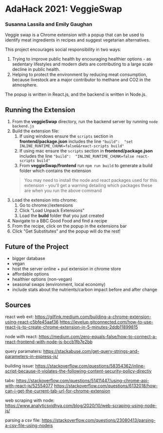 #  AdaHack 2021: VeggieSwap
###  Susanna Lassila and Emily Gaughan

Veggie swap is a Chrome extension with a popup that can be used to identify meat ingredients in recipes and suggest vegetarian alternatives. 

This project encourages social responsibility in two ways:
1. Trying to improve public health by encouraging healthier options - as sedentary lifestyles and modern diets are contributing to a large scale decline in public health. 
2. Helping to protect the environment by reducing meat consumption, because livestock are a major contributor to methane and CO2 in the atmosphere.

The popup is written in React.js, and the backend is written in Node.js.


## Running the Extension

1. From the **veggieSwap** directory, run the backend server by running `node backend.js`
2. Build the extension file:
	1.  If using windows ensure the `scripts` section in **frontend/package.json** includes the line `"build":  "set INLINE_RUNTIME_CHUNK=false&&react-scripts build"`
	2. If using mac ensure the `scripts` section in **frontend/package.json** includes the line `"build":  "INLINE_RUNTIME_CHUNK=false react-scripts build"`
	3. From **veggieSwap/frontend** run `npm run build` to generate a build folder which contains the extension
    > You may need to install the node and react packages used for this extension - you'll get a warning detailing which packages these are when you run the above command
3. Load the extension into chrome:
	1. Go to chrome://extensions
	2. Click "Load Unpack Extensions"
	3.  Load the **build** folder that you just created
4. Navigate to a BBC Good Food and find a recipe
5. From the recipe, click on the popup in the extensions bar 
6. Click "Get Substitutes" and the popup will do the rest!

## Future of the Project

* bigger database
* vegan
* host the server online + put extension in chrome store
* affordable options
* healthier options (non-vegan)
* seasonal swaps (environment, local economy)
* include stats about the nutrients/carbon impact before and after change


## Sources 

react web ext:
https://gilfink.medium.com/building-a-chrome-extension-using-react-c5bfe45aaf36
https://levelup.gitconnected.com/how-to-use-react-js-to-create-chrome-extension-in-5-minutes-2ddb11899815

node with react:
https://medium.com/zero-equals-false/how-to-connect-a-react-frontend-with-node-js-bccb1fb7e2bb

query paramaters:
https://stackabuse.com/get-query-strings-and-parameters-in-express-js/

building issue: https://stackoverflow.com/questions/58354362/inline-script-because-it-violates-the-following-content-security-policy-directiv

tabs:
https://stackoverflow.com/questions/51411447/using-chrome-api-with-react-js/52554077
https://stackoverflow.com/questions/6132018/how-can-i-get-the-current-tab-url-for-chrome-extension

web scraping with node:
https://www.analyticsvidhya.com/blog/2020/10/web-scraping-using-node-js/

parsing a csv file:
https://stackoverflow.com/questions/23080413/parsing-a-csv-file-using-nodejs


